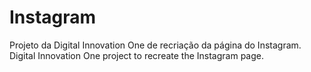 # Instagram
Projeto da Digital Innovation One de recriação da página do Instagram.
<br>
Digital Innovation One project to recreate the Instagram page.
